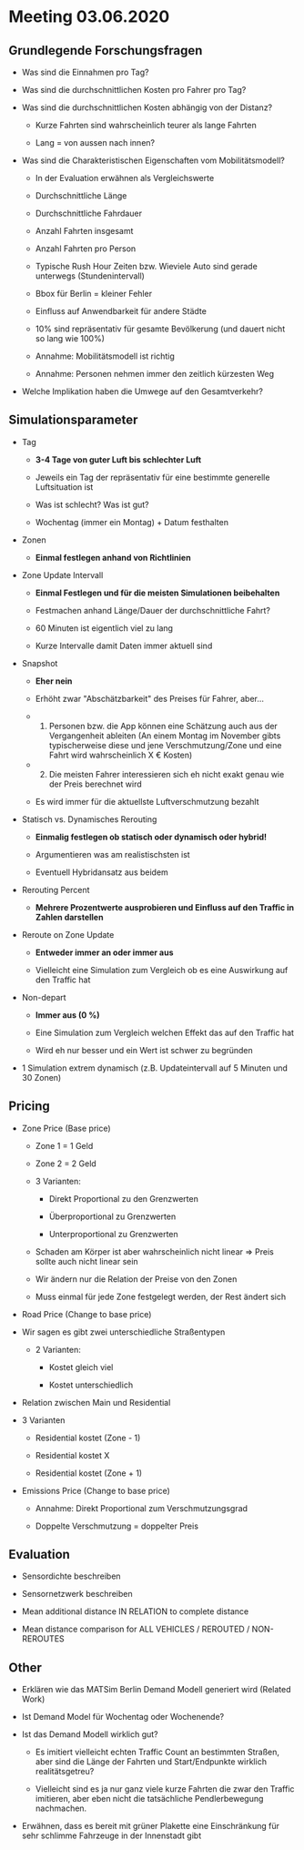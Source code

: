 # Meeting 03.06.2020

## Grundlegende Forschungsfragen

* Was sind die Einnahmen pro Tag?

* Was sind die durchschnittlichen Kosten pro Fahrer pro Tag?

* Was sind die durchschnittlichen Kosten abhängig von der Distanz?

  * Kurze Fahrten sind wahrscheinlich teurer als lange Fahrten

  * Lang = von aussen nach innen?

* Was sind die Charakteristischen Eigenschaften vom Mobilitätsmodell?

  * In der Evaluation erwähnen als Vergleichswerte

  * Durchschnittliche Länge

  * Durchschnittliche Fahrdauer

  * Anzahl Fahrten insgesamt

  * Anzahl Fahrten pro Person

  * Typische Rush Hour Zeiten bzw. Wieviele Auto sind gerade unterwegs (Stundenintervall)

  * Bbox für Berlin = kleiner Fehler

  * Einfluss auf Anwendbarkeit für andere Städte

  * 10% sind repräsentativ für gesamte Bevölkerung (und dauert nicht so lang wie 100%)

  * Annahme: Mobilitätsmodell ist richtig

  * Annahme: Personen nehmen immer den zeitlich kürzesten Weg

* Welche Implikation haben die Umwege auf den Gesamtverkehr?

## Simulationsparameter

* Tag

  * **3-4 Tage von guter Luft bis schlechter Luft**

  * Jeweils ein Tag der repräsentativ für eine bestimmte generelle Luftsituation ist

  * Was ist schlecht? Was ist gut?

  * Wochentag (immer ein Montag) + Datum festhalten

* Zonen

  * **Einmal festlegen anhand von Richtlinien**

* Zone Update Intervall

  * **Einmal Festlegen und für die meisten Simulationen beibehalten**

  * Festmachen anhand Länge/Dauer der durchschnittliche Fahrt?

  * 60 Minuten ist eigentlich viel zu lang

  * Kurze Intervalle damit Daten immer aktuell sind

* Snapshot

  * **Eher nein**

  * Erhöht zwar "Abschätzbarkeit" des Preises für Fahrer, aber…

  * 1. Personen bzw. die App können eine Schätzung auch aus der Vergangenheit ableiten (An einem Montag im November gibts typischerweise diese und jene Verschmutzung/Zone und eine Fahrt wird wahrscheinlich X € Kosten)

  * 2. Die meisten Fahrer interessieren sich eh nicht exakt genau wie der Preis berechnet wird

  * Es wird immer für die aktuellste Luftverschmutzung bezahlt

* Statisch vs. Dynamisches Rerouting

  * **Einmalig festlegen ob statisch oder dynamisch oder hybrid!**

  * Argumentieren was am realistischsten ist

  * Eventuell Hybridansatz aus beidem

* Rerouting Percent

  * **Mehrere Prozentwerte ausprobieren und Einfluss auf den Traffic in Zahlen darstellen**

* Reroute on Zone Update

  * **Entweder immer an oder immer aus**

  * Vielleicht eine Simulation zum Vergleich ob es eine Auswirkung auf den Traffic hat

* Non-depart

  * **Immer aus (0 %)**

  * Eine Simulation zum Vergleich welchen Effekt das auf den Traffic hat

  * Wird eh nur besser und ein Wert ist schwer zu begründen

* 1 Simulation extrem dynamisch (z.B. Updateintervall auf 5 Minuten und 30 Zonen)

## Pricing

* Zone Price (Base price)

  * Zone 1 = 1 Geld

  * Zone 2 = 2 Geld

  * 3 Varianten:

    * Direkt Proportional zu den Grenzwerten

    * Überproportional zu Grenzwerten

    * Unterproportional zu Grenzwerten

  * Schaden am Körper ist aber wahrscheinlich nicht linear => Preis sollte auch nicht linear sein

  * Wir ändern nur die Relation der Preise von den Zonen

  * Muss einmal für jede Zone festgelegt werden, der Rest ändert sich

* Road Price (Change to base price)

* Wir sagen es gibt zwei unterschiedliche Straßentypen

  * 2 Varianten:

    * Kostet gleich viel

    * Kostet unterschiedlich

* Relation zwischen Main und Residential

* 3 Varianten

  * Residential kostet (Zone - 1)

  * Residential kostet X

  * Residential kostet (Zone + 1)

* Emissions Price (Change to base price)

  * Annahme: Direkt Proportional zum Verschmutzungsgrad

  * Doppelte Verschmutzung = doppelter Preis

## Evaluation

* Sensordichte beschreiben

* Sensornetzwerk beschreiben

* Mean additional distance IN RELATION to complete distance

* Mean distance comparison for ALL VEHICLES / REROUTED / NON-REROUTES

## Other

* Erklären wie das MATSim Berlin Demand Modell generiert wird (Related Work)

* Ist Demand Model für Wochentag oder Wochenende?

* Ist das Demand Modell wirklich gut?

  * Es imitiert vielleicht echten Traffic Count an bestimmten Straßen, aber sind die Länge der Fahrten und Start/Endpunkte wirklich realitätsgetreu?

  * Vielleicht sind es ja nur ganz viele kurze Fahrten die zwar den Traffic imitieren, aber eben nicht die tatsächliche Pendlerbewegung nachmachen.

* Erwähnen, dass es bereit mit grüner Plakette eine Einschränkung für sehr schlimme Fahrzeuge in der Innenstadt gibt

